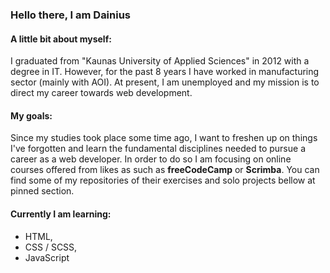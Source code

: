 ### Hello there, I am Dainius


#### A little bit about myself:
I graduated from "Kaunas University of Applied Sciences" in 2012 with a degree in IT. However, for the past 8 years I have worked in manufacturing sector (mainly with AOI). At present, I am unemployed and my mission is to direct my career towards web development.
#### My goals:
Since my studies took place some time ago, I want to freshen up on things I've forgotten and learn the fundamental disciplines needed to pursue a career as a web developer. In order to do so I am focusing on online courses offered from likes as such as **freeCodeCamp** or **Scrimba**. You can find some of my repositories of their exercises and solo projects bellow at pinned section.

#### Currently I am learning:
- HTML,
- CSS / SCSS,
- JavaScript



<!--
![image](https://www.codewars.com/users/DainiusMI/badges/small)
**DainiusMI/DainiusMI** is a ✨ _special_ ✨ repository because its `README.md` (this file) appears on your GitHub profile.

Here are some ideas to get you started:

- 🔭 I’m currently working on ...
- 🌱 I’m currently learning ...
- 👯 I’m looking to collaborate on ...
- 🤔 I’m looking for help with ...
- 💬 Ask me about ...
- 📫 How to reach me: ...
- 😄 Pronouns: ...
- ⚡ Fun fact: ...
-->
